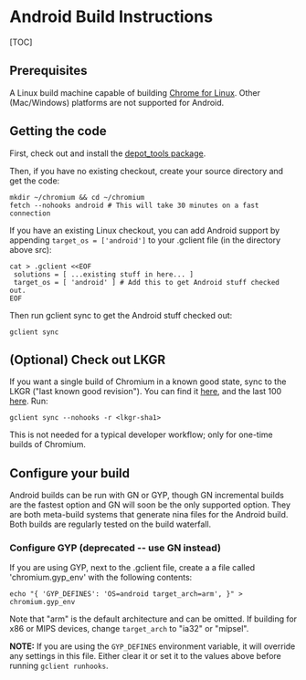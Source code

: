 # Android Build Instructions

[TOC]

## Prerequisites

A Linux build machine capable of building [Chrome for
Linux](https://chromium.googlesource.com/chromium/src/+/master/docs/linux_build_instructions_prerequisites.md).
Other (Mac/Windows) platforms are not supported for Android.

## Getting the code

First, check out and install the [depot\_tools
package](https://commondatastorage.googleapis.com/chrome-infra-docs/flat/depot_tools/docs/html/depot_tools_tutorial.html#_setting_up).

Then, if you have no existing checkout, create your source directory and
get the code:

```shell
mkdir ~/chromium && cd ~/chromium
fetch --nohooks android # This will take 30 minutes on a fast connection
```

If you have an existing Linux checkout, you can add Android support by
appending `target_os = ['android']` to your .gclient file (in the
directory above src):

```shell
cat > .gclient <<EOF
 solutions = [ ...existing stuff in here... ]
 target_os = [ 'android' ] # Add this to get Android stuff checked out.
EOF
```

Then run gclient sync to get the Android stuff checked out:

```shell
gclient sync
```

## (Optional) Check out LKGR

If you want a single build of Chromium in a known good state, sync to
the LKGR ("last known good revision"). You can find it
[here](http://chromium-status.appspot.com/lkgr), and the last 100
[here](http://chromium-status.appspot.com/revisions). Run:

```shell
gclient sync --nohooks -r <lkgr-sha1>
```

This is not needed for a typical developer workflow; only for one-time
builds of Chromium.

## Configure your build

Android builds can be run with GN or GYP, though GN incremental builds
are the fastest option and GN will soon be the only supported option.
They are both meta-build systems that generate nina files for the
Android build. Both builds are regularly tested on the build waterfall.

### Configure GYP (deprecated -- use GN instead)

If you are using GYP, next to the .gclient file, create a a file called
'chromium.gyp_env' with the following contents:

```shell
echo "{ 'GYP_DEFINES': 'OS=android target_arch=arm', }" > chromium.gyp_env
```

Note that "arm" is the default architecture and can be omitted. If
building for x86 or MIPS devices, change `target_arch` to "ia32" or
"mipsel".

 **NOTE:** If you are using the `GYP_DEFINES` environment variable, it
will override any settings in this file. Either clear it or set it to
the values above before running `gclient runhooks`.
